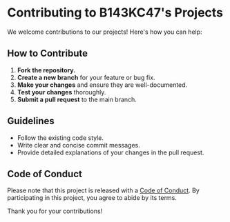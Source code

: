# Contributing to B143KC47's Projects

We welcome contributions to our projects! Here's how you can help:

## How to Contribute

1.  **Fork the repository.**
2.  **Create a new branch** for your feature or bug fix.
3.  **Make your changes** and ensure they are well-documented.
4.  **Test your changes** thoroughly.
5.  **Submit a pull request** to the main branch.

## Guidelines

*   Follow the existing code style.
*   Write clear and concise commit messages.
*   Provide detailed explanations of your changes in the pull request.

## Code of Conduct

Please note that this project is released with a [Code of Conduct](CODE_OF_CONDUCT.md). By participating in this project, you agree to abide by its terms.

Thank you for your contributions!

